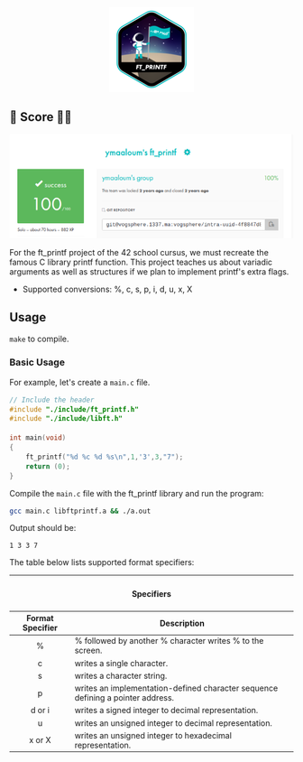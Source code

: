 <p align="center">
  <img src="https://github.com/maaloum-yassine/42/blob/main/logo_project42/ft_printfe.png" alt="printf 42 project badge"/>
</p>

## 🎥 Score 🥇✅
<p align="center">
  <img src="https://github.com/maaloum-yassine/42/blob/main/score/printf_42.png" alt="Score 42 project 100"/>
</p>


For the ft_printf project of the 42 school cursus, we must recreate the famous C library printf function. This project teaches us about variadic arguments as well as structures if we plan to implement printf's extra flags.

- Supported conversions: %, c, s, p, i, d, u, x, X

## Usage

``make`` to compile.

### Basic Usage
For example, let's create a ``main.c`` file.

```c
// Include the header
#include "./include/ft_printf.h"
#include "./include/libft.h"

int main(void)
{
    ft_printf("%d %c %d %s\n",1,'3',3,"7");
    return (0);
}

```

Compile the ``main.c`` file with the ft_printf library and run the program:
```bash
gcc main.c libftprintf.a && ./a.out
```
Output should be:
```
1 3 3 7
```

The table below lists supported format specifiers:

<div align="center">
  <table>
    <thead>
      <tr> <th colspan="3"><h4>Specifiers</h4></th> </tr> 
      <tr> <th>Format Specifier</th> <th>Description</th>
      </tr> </thead>
    <tbody> 
      <tr> <td align="center">%</td> <td>% followed by another % character writes % to the screen.</td> 
      </tr> 
      <tr> <td align="center">c</td>
        <td>writes a single character.</td> </tr> 
      <tr> <td align="center">s</td> <td>writes a character string.</td> </tr>
      <tr> <td align="center">p</td> <td>writes an implementation-defined character sequence defining a pointer address.</td> </tr>
      <tr> <td align="center">d or i</td> <td>writes a signed integer to decimal representation.</td> </tr> 
      <tr> <td align="center">u</td> <td>writes an unsigned integer to decimal representation.</td> </tr>
      <tr> <td align="center">x or X</td> <td>writes an unsigned integer to hexadecimal representation.</td> </tr> 
    </tbody> </table>
</div>
